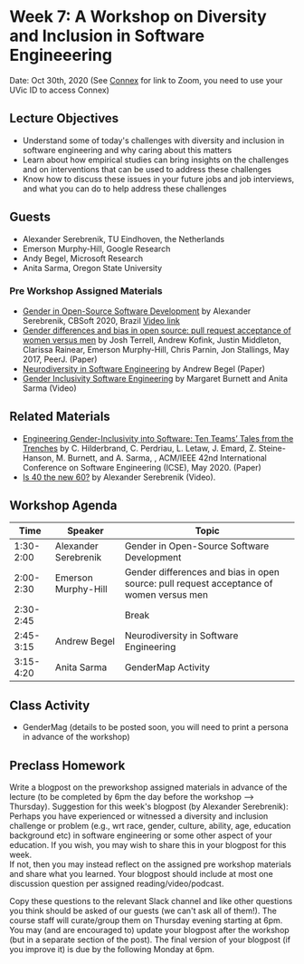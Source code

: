 # Week 7: A Workshop on Diversity and Inclusion in Software Engineeering

Date: Oct 30th, 2020
(See [Connex]( https://connex.csc.uvic.ca/portal/site/emse2020) for link to Zoom, you need to use your UVic ID to access Connex)

## Lecture Objectives

- Understand some of today's challenges with diversity and inclusion in software engineering and why caring about this matters
- Learn about how empirical studies can bring insights on the challenges and on interventions that can be used to address these challenges
- Know how to discuss these issues in your future jobs and job interviews, and what you can do to help address these challenges

## Guests
- Alexander Serebrenik, TU Eindhoven, the Netherlands
- Emerson Murphy-Hill, Google Research
- Andy Begel, Microsoft Research
- Anita Sarma, Oregon State University

### Pre Workshop Assigned Materials 
- [Gender in Open-Source Software Development](https://cbsoft2020.imd.ufrn.br/palestrante.php?id=alexander) by Alexander Serebrenik, CBSoft 2020, Brazil [Video link](https://www.youtube.com/watch?v=uK3PqV3qsmI&feature=emb_logo)
- [Gender differences and bias in open source: pull request acceptance of women versus men](https://peerj.com/articles/cs-111/) by Josh Terrell, Andrew Kofink, Justin Middleton, Clarissa Rainear, Emerson Murphy-Hill, Chris Parnin, Jon Stallings,  May 2017, PeerJ. (Paper)
- [Neurodiversity in Software Engineering]() by Andrew Begel (Paper)
- [Gender Inclusivity Software Engineering](https://www.youtube.com/watch?v=tgSn-Ao0VTk) by Margaret Burnett and Anita Sarma (Video)

## Related Materials
- [Engineering Gender-Inclusivity into Software: Ten Teams’ Tales from the Trenches](http://web.engr.oregonstate.edu/~sarmaa/wp-content/uploads/2020/08/icse20-genderMag-practices.pdf) by C. Hilderbrand, C. Perdriau, L. Letaw, J. Emard, Z. Steine-Hanson, M. Burnett, and A. Sarma, , ACM/IEEE 42nd International Conference on Software Engineering (ICSE), May 2020. (Paper)
- [Is 40 the new 60?](https://www.youtube.com/watch?v=a7tt18Gh8M0&feature=emb_logo) by Alexander Serebrenik (Video). 

## Workshop Agenda 

| Time | Speaker | Topic | 
| ------- | ------------------- | --------------------------------- | 
| 1:30-2:00 |  Alexander Serebrenik | Gender in Open-Source Software Development  | 
| 2:00-2:30 |  Emerson Murphy-Hill | Gender differences and bias in open source: pull request acceptance of women versus men |
| 2:30-2:45 |  | Break |
| 2:45-3:15 | Andrew Begel | Neurodiversity in Software Engineering |
| 3:15-4:20 | Anita Sarma| GenderMap Activity |

## Class Activity
- GenderMag (details to be posted soon, you will need to print a persona in advance of the workshop)

## Preclass Homework

Write a blogpost on the preworkshop assigned materials in advance of the lecture 
(to be completed by 6pm the day before the workshop --> Thursday).
Suggestion for this week's blogpost (by Alexander Serebrenik):  Perhaps you have experienced or witnessed a diversity and inclusion challenge or problem (e.g., wrt race, gender, culture, ability, age, education background etc) in software engineering or some other aspect of your education. If you wish, you may wish to share this in your blogpost for this week.  
If not, then you may instead reflect on the assigned pre workshop materials and share what you learned.
Your blogpost should include at most one discussion question per assigned reading/video/podcast.

Copy these questions to the relevant Slack channel and like other questions you think should be asked of our guests (we can't ask all of them!). 
The course staff will curate/group them on Thursday evening starting at 6pm. 
You may (and are encouraged to) update your blogpost after the workshop (but in a separate section of the post). 
The final version of your blogpost (if you improve it) is due by the following Monday at 6pm.
